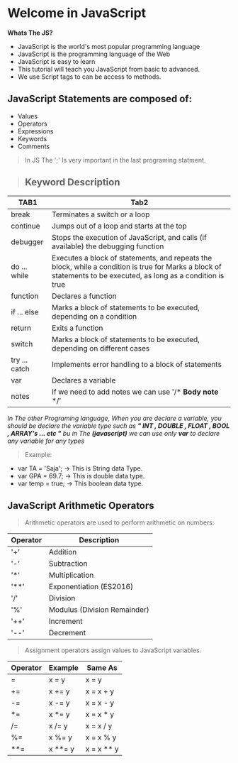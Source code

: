 # Welcome in JavaScript
**Whats The JS?**
* JavaScript is the world's most popular programming language
* JavaScript is the programming language of the Web
* JavaScript is easy to learn
* This tutorial will teach you JavaScript from basic to advanced.
* We use Script tags to can be access to methods.

## JavaScript Statements are composed of:
  * Values
  * Operators
  * Expressions
  * Keywords
  * Comments


>In JS The ';' Is very important in the last programing statment.




>## Keyword	Description
TAB1 | Tab2
----------------| ----------------------------------------------------------
break	|Terminates a switch or a loop
continue|	Jumps out of a loop and starts at the top|
debugger|	Stops the execution of JavaScript, and calls (if available) the debugging function
do ... while	|Executes a block of statements, and repeats the block, while a condition is true for	Marks a block of statements to be executed, as long as a condition is true
function	| Declares a function
if ... else	| Marks a block of statements to be executed, depending on a condition
return|	Exits a function
switch|	Marks a block of statements to be executed, depending on different cases
try ... catch	|Implements error handling to a block of statements
var|	Declares a variable
notes | If we need to add notes we can use '/*  **Body note**  */'

*In The other Programing language, When you are declare a variable, you should be declare the variable type such as **" INT , DOUBLE , FLOAT , BOOL , ARRAY's ... etc "** bu in The ***(javascript)*** we can use only **var** to declare any variable for any types* 

>Example:
* var TA = 'Saja';     -> This is String data Type.
* var GPA = 69.7;      -> This is double data type.
* var temp = true;     -> This boolean data type. 

## JavaScript Arithmetic Operators

>Arithmetic operators are used to perform arithmetic on numbers:

Operator	|   Description
----------  | -------------------------------
'+'         |	Addition
'-'         |   Subtraction
'*'         | 	Multiplication
'**'    	|   Exponentiation (ES2016)
'/'	        |   Division
'%'         |	Modulus (Division Remainder)
'++'	    |   Increment
'--'	    |   Decrement


>Assignment operators assign values to JavaScript variables.

Operator	|   Example     |	Same As
----------- | ------------- | -------------
=	        |   x = y       |   x = y
+=          |	x += y      |	x = x + y
-=	        |   x -= y      |   x = x - y
*=          |	x *= y	    |   x = x * y
/=          |	x /= y      |	x = x / y
%=          |	x %= y      |	x = x % y
**=	        |   x **= y     |	x = x ** y